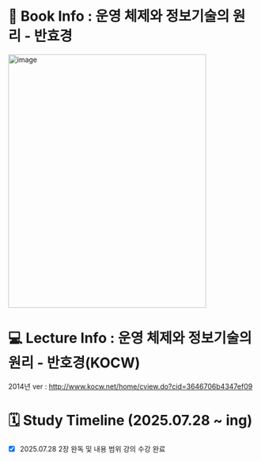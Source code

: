 # 📖 Book Info : 운영 체제와 정보기술의 원리 - 반효경
<img width="400" height="511" alt="image" src="https://github.com/user-attachments/assets/44961670-bbae-47fc-82c2-df8873f8c321" />

# 💻 Lecture Info : 운영 체제와 정보기술의 원리 - 반호경(KOCW)

2014년 ver : 
http://www.kocw.net/home/cview.do?cid=3646706b4347ef09

# 🗓️ Study Timeline (2025.07.28 ~ ing)

-[x] 2025.07.28 2장 완독 및 내용 범위 강의 수강 완료
